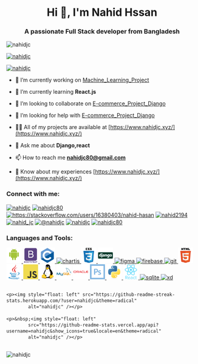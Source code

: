 <h1 align="center">Hi 👋, I'm Nahid Hssan</h1>
<h3 align="center">A passionate Full Stack developer from Bangladesh</h3>

<p align="left"> <img src="https://komarev.com/ghpvc/?username=nahidjc&label=Profile%20views&color=0e75b6&style=flat"
        alt="nahidjc" /> </p>

<p align="left"> <a href="https://github.com/ryo-ma/github-profile-trophy"><img
            src="https://github-profile-trophy.vercel.app/?username=nahidjc" alt="nahidjc" /></a> </p>

<p align="left"> <a href="https://twitter.com/nahidjc" target="blank"><img
            src="https://img.shields.io/twitter/follow/nahidjc?logo=twitter&style=for-the-badge" alt="nahidjc" /></a>
</p>

- 🔭 I’m currently working on [Machine_Learning_Project](https://github.com/Nahidjc/Machine_Learning)

- 🌱 I’m currently learning **React.js**

- 👯 I’m looking to collaborate on [E-commerce_Project_Django](https://github.com/Nahidjc/E-commerce_Project_Django)

- 🤝 I’m looking for help with [E-commerce_Project_Django](https://github.com/Nahidjc/E-commerce_Project_Django)

- 👨‍💻 All of my projects are available at [https://www.nahidjc.xyz/](https://www.nahidjc.xyz/)

- 💬 Ask me about **Django,react**

- 📫 How to reach me **nahidjc80@gmail.com**

- 📄 Know about my experiences [https://www.nahidjc.xyz/](https://www.nahidjc.xyz/)

<h3 align="left">Connect with me:</h3>
<p align="left">
    <a href="https://twitter.com/nahidjc" target="blank"><img align="center"
            src="https://raw.githubusercontent.com/rahuldkjain/github-profile-readme-generator/master/src/images/icons/Social/twitter.svg"
            alt="nahidjc" height="30" width="40" /></a>
    <a href="https://linkedin.com/in/nahidjc80" target="blank"><img align="center"
            src="https://raw.githubusercontent.com/rahuldkjain/github-profile-readme-generator/master/src/images/icons/Social/linked-in-alt.svg"
            alt="nahidjc80" height="30" width="40" /></a>
    <a href="https://stackoverflow.com/users/https://stackoverflow.com/users/16380403/nahid-hasan" target="blank"><img
            align="center"
            src="https://raw.githubusercontent.com/rahuldkjain/github-profile-readme-generator/master/src/images/icons/Social/stack-overflow.svg"
            alt="https://stackoverflow.com/users/16380403/nahid-hasan" height="30" width="40" /></a>
    <a href="https://fb.com/nahid2194" target="blank"><img align="center"
            src="https://raw.githubusercontent.com/rahuldkjain/github-profile-readme-generator/master/src/images/icons/Social/facebook.svg"
            alt="nahid2194" height="30" width="40" /></a>
    <a href="https://instagram.com/nahid_jc" target="blank"><img align="center"
            src="https://raw.githubusercontent.com/rahuldkjain/github-profile-readme-generator/master/src/images/icons/Social/instagram.svg"
            alt="nahid_jc" height="30" width="40" /></a>
    <a href="https://medium.com/@nahidjc" target="blank"><img align="center"
            src="https://raw.githubusercontent.com/rahuldkjain/github-profile-readme-generator/master/src/images/icons/Social/medium.svg"
            alt="@nahidjc" height="30" width="40" /></a>
    <a href="https://www.youtube.com/c/nahidjc" target="blank"><img align="center"
            src="https://raw.githubusercontent.com/rahuldkjain/github-profile-readme-generator/master/src/images/icons/Social/youtube.svg"
            alt="nahidjc" height="30" width="40" /></a>
    <a href="https://www.hackerrank.com/nahidjc80" target="blank"><img align="center"
            src="https://raw.githubusercontent.com/rahuldkjain/github-profile-readme-generator/master/src/images/icons/Social/hackerrank.svg"
            alt="nahidjc80" height="30" width="40" /></a>
</p>

<h3 align="left">Languages and Tools:</h3>
<p align="left"> <a href="https://developer.android.com" target="_blank"> <img
            src="https://raw.githubusercontent.com/devicons/devicon/master/icons/android/android-original-wordmark.svg"
            alt="android" width="40" height="40" /> </a> <a href="https://getbootstrap.com" target="_blank"> <img
            src="https://raw.githubusercontent.com/devicons/devicon/master/icons/bootstrap/bootstrap-plain-wordmark.svg"
            alt="bootstrap" width="40" height="40" /> </a> <a href="https://www.cprogramming.com/" target="_blank"> <img
            src="https://raw.githubusercontent.com/devicons/devicon/master/icons/c/c-original.svg" alt="c" width="40"
            height="40" /> </a> <a href="https://www.chartjs.org" target="_blank"> <img
            src="https://www.chartjs.org/media/logo-title.svg" alt="chartjs" width="40" height="40" /> </a> <a
        href="https://www.w3schools.com/css/" target="_blank"> <img
            src="https://raw.githubusercontent.com/devicons/devicon/master/icons/css3/css3-original-wordmark.svg"
            alt="css3" width="40" height="40" /> </a> <a href="https://www.djangoproject.com/" target="_blank"> <img
            src="https://raw.githubusercontent.com/devicons/devicon/master/icons/django/django-original.svg"
            alt="django" width="40" height="40" /> </a> <a href="https://www.figma.com/" target="_blank"> <img
            src="https://www.vectorlogo.zone/logos/figma/figma-icon.svg" alt="figma" width="40" height="40" /> </a> <a
        href="https://firebase.google.com/" target="_blank"> <img
            src="https://www.vectorlogo.zone/logos/firebase/firebase-icon.svg" alt="firebase" width="40" height="40" />
    </a> <a href="https://git-scm.com/" target="_blank"> <img
            src="https://www.vectorlogo.zone/logos/git-scm/git-scm-icon.svg" alt="git" width="40" height="40" /> </a> <a
        href="https://www.w3.org/html/" target="_blank"> <img
            src="https://raw.githubusercontent.com/devicons/devicon/master/icons/html5/html5-original-wordmark.svg"
            alt="html5" width="40" height="40" /> </a> <a href="https://www.java.com" target="_blank"> <img
            src="https://raw.githubusercontent.com/devicons/devicon/master/icons/java/java-original.svg" alt="java"
            width="40" height="40" /> </a> <a href="https://developer.mozilla.org/en-US/docs/Web/JavaScript"
        target="_blank"> <img
            src="https://raw.githubusercontent.com/devicons/devicon/master/icons/javascript/javascript-original.svg"
            alt="javascript" width="40" height="40" /> </a> <a href="https://www.linux.org/" target="_blank"> <img
            src="https://raw.githubusercontent.com/devicons/devicon/master/icons/linux/linux-original.svg" alt="linux"
            width="40" height="40" /> </a> <a href="https://www.mysql.com/" target="_blank"> <img
            src="https://raw.githubusercontent.com/devicons/devicon/master/icons/mysql/mysql-original-wordmark.svg"
            alt="mysql" width="40" height="40" /> </a> <a href="https://www.oracle.com/" target="_blank"> <img
            src="https://raw.githubusercontent.com/devicons/devicon/master/icons/oracle/oracle-original.svg"
            alt="oracle" width="40" height="40" /> </a> <a href="https://www.photoshop.com/en" target="_blank"> <img
            src="https://raw.githubusercontent.com/devicons/devicon/master/icons/photoshop/photoshop-line.svg"
            alt="photoshop" width="40" height="40" /> </a> <a href="https://www.python.org" target="_blank"> <img
            src="https://raw.githubusercontent.com/devicons/devicon/master/icons/python/python-original.svg"
            alt="python" width="40" height="40" /> </a> <a href="https://reactjs.org/" target="_blank"> <img
            src="https://raw.githubusercontent.com/devicons/devicon/master/icons/react/react-original-wordmark.svg"
            alt="react" width="40" height="40" /> </a> <a href="https://www.sqlite.org/" target="_blank"> <img
            src="https://www.vectorlogo.zone/logos/sqlite/sqlite-icon.svg" alt="sqlite" width="40" height="40" /> </a>
    <a href="https://www.adobe.com/products/xd.html" target="_blank"> <img
            src="https://cdn.worldvectorlogo.com/logos/adobe-xd.svg" alt="xd" width="40" height="40" /> </a>
</p>



<div style="display:flex">

    <p><img style="float: left" src="https://github-readme-streak-stats.herokuapp.com/?user=nahidjc&theme=radical"
            alt="nahidjc" /></p>

    <p>&nbsp;<img style="float: left"
            src="https://github-readme-stats.vercel.app/api?username=nahidjc&show_icons=true&locale=en&theme=radical"
            alt="nahidjc" /></p>
</div>
<div>
    <p><img align="center"
            src="https://github-readme-stats.vercel.app/api/top-langs?username=nahidjc&show_icons=true&locale=en&layout=compact&theme=radical"
            alt="nahidjc" /></p>
</div>
